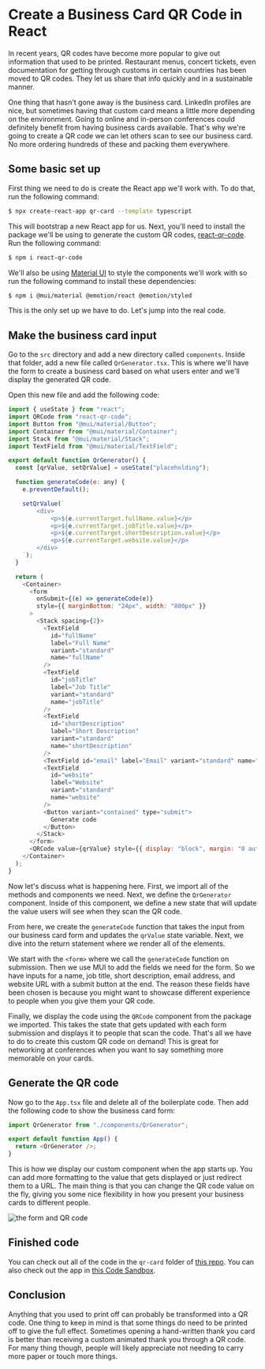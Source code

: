 # Create a Business Card QR Code in React

In recent years, QR codes have become more popular to give out information that used to be printed. Restaurant menus, concert tickets, even documentation for getting through customs in certain countries has been moved to QR codes. They let us share that info quickly and in a sustainable manner.

One thing that hasn't gone away is the business card. LinkedIn profiles are nice, but sometimes having that custom card means a little more depending on the environment. Going to online and in-person conferences could definitely benefit from having business cards available. That's why we're going to create a QR code we can let others scan to see our business card. No more ordering hundreds of these and packing them everywhere.

## Some basic set up

First thing we need to do is create the React app we'll work with. To do that, run the following command:

```bash
$ npx create-react-app qr-card --template typescript
```

This will bootstrap a new React app for us. Next, you'll need to install the package we'll be using to generate the custom QR codes, [react-qr-code](https://www.npmjs.com/package/react-qr-code). Run the following command:

```bash
$ npm i react-qr-code
```

We'll also be using [Material UI](https://mui.com/) to style the components we'll work with so run the following command to install these dependencies:

```bash
$ npm i @mui/material @emotion/react @emotion/styled
```

This is the only set up we have to do. Let's jump into the real code.

## Make the business card input

Go to the `src` directory and add a new directory called `components`. Inside that folder, add a new file called `QrGenerator.tsx`. This is where we'll have the form to create a business card based on what users enter and we'll display the generated QR code.

Open this new file and add the following code:

```javascript
import { useState } from "react";
import QRCode from "react-qr-code";
import Button from "@mui/material/Button";
import Container from "@mui/material/Container";
import Stack from "@mui/material/Stack";
import TextField from "@mui/material/TextField";

export default function QrGenerator() {
  const [qrValue, setQrValue] = useState("placeholding");

  function generateCode(e: any) {
    e.preventDefault();

    setQrValue(`
        <div>
            <p>${e.currentTarget.fullName.value}</p>
            <p>${e.currentTarget.jobTitle.value}</p>
            <p>${e.currentTarget.shortDescription.value}</p>
            <p>${e.currentTarget.website.value}</p>
        </div>
    `);
  }

  return (
    <Container>
      <form
        onSubmit={(e) => generateCode(e)}
        style={{ marginBottom: "24px", width: "800px" }}
      >
        <Stack spacing={2}>
          <TextField
            id="fullName"
            label="Full Name"
            variant="standard"
            name="fullName"
          />
          <TextField
            id="jobTitle"
            label="Job Title"
            variant="standard"
            name="jobTitle"
          />
          <TextField
            id="shortDescription"
            label="Short Description"
            variant="standard"
            name="shortDescription"
          />
          <TextField id="email" label="Email" variant="standard" name="email" />
          <TextField
            id="website"
            label="Website"
            variant="standard"
            name="website"
          />
          <Button variant="contained" type="submit">
            Generate code
          </Button>
        </Stack>
      </form>
      <QRCode value={qrValue} style={{ display: "block", margin: "0 auto" }} />
    </Container>
  );
}
```

Now let's discuss what is happening here. First, we import all of the methods and components we need. Next, we define the `QrGenerator` component. Inside of this component, we define a new state that will update the value users will see when they scan the QR code.

From here, we create the `generateCode` function that takes the input from our business card form and updates the `qrValue` state variable. Next, we dive into the return statement where we render all of the elements.

We start with the `<form>` where we call the `generateCode` function on submission. Then we use MUI to add the fields we need for the form. So we have inputs for a name, job title, short description, email address, and website URL with a submit button at the end. The reason these fields have been chosen is because you might want to showcase different experience to people when you give them your QR code.

Finally, we display the code using the `QRCode` component from the package we imported. This takes the state that gets updated with each form submission and displays it to people that scan the code. That's all we have to do to create this custom QR code on demand! This is great for networking at conferences when you want to say something more memorable on your cards.

## Generate the QR code

Now go to the `App.tsx` file and delete all of the boilerplate code. Then add the following code to show the business card form:

```javascript
import QrGenerator from "./components/QrGenerator";

export default function App() {
  return <QrGenerator />;
}
```

This is how we display our custom component when the app starts up. You can add more formatting to the value that gets displayed or just redirect them to a URL. The main thing is that you can change the QR code value on the fly, giving you some nice flexibility in how you present your business cards to different people.

![the form and QR code](https://res.cloudinary.com/mediadevs/image/upload/v1655907838/e-603fc55d218a650069f5228b/itjgdffjghwxplj63q5t.png)

## Finished code

You can check out all of the code in the `qr-card` folder of [this repo](https://github.com/flippedcoder/media-projects/tree/main/qr-card). You can also check out the app in [this Code Sandbox](https://codesandbox.io/s/youthful-nightingale-9cj5i9).

<CodeSandBox
  title="youthful-nightingale-9cj5i9"
  id="youthful-nightingale-9cj5i9"
/>

## Conclusion

Anything that you used to print off can probably be transformed into a QR code. One thing to keep in mind is that some things do need to be printed off to give the full effect. Sometimes opening a hand-written thank you card is better than receiving a custom animated thank you through a QR code. For many thing though, people will likely appreciate not needing to carry more paper or touch more things.
